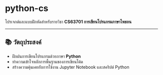 # python-cs  

โปรเจกต์และแบบฝึกหัดสำหรับรายวิชา **CS63701 การเขียนโปรแกรมภาษาไพธอน**  

---

## 📚 วัตถุประสงค์  
- ฝึกฝนการเขียนโปรแกรมด้วยภาษา **Python**  
- ทำความเข้าใจหลักการพื้นฐานของการเขียนโค้ด  
- สร้างความคุ้นเคยกับการใช้งาน Jupyter Notebook และสคริปต์ Python 